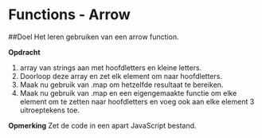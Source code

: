 # Functions - Arrow

##Doel
Het leren gebruiken van een arrow function.

**Opdracht**
1. array van strings aan met hoofdletters en kleine letters.
2. Doorloop deze array en zet elk element om naar hoofdletters. 
3. Maak nu gebruik van .map om hetzelfde resultaat te bereiken.
4. Maak nu gebruik van .map en een eigengemaakte functie om elke element om te zetten naar hoofdletters en voeg ook aan elke element 3 uitroeptekens toe.

**Opmerking**
Zet de code in een apart JavaScript bestand.
